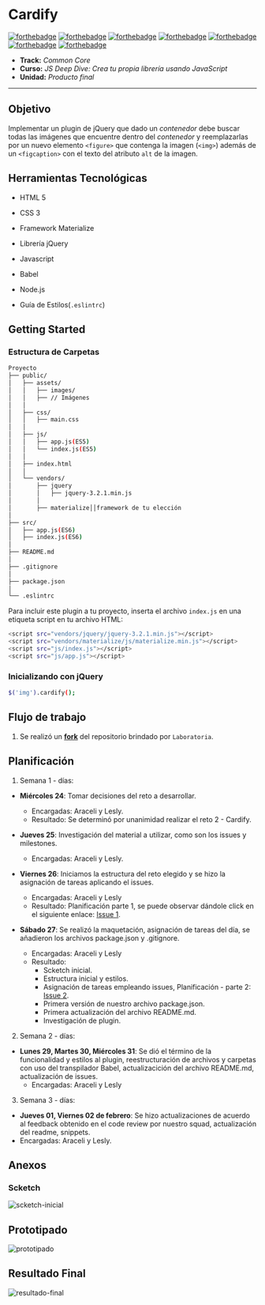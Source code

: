 # Cardify

[![forthebadge](http://forthebadge.com/images/badges/built-by-developers.svg)](http://forthebadge.com)
[![forthebadge](http://forthebadge.com/images/badges/uses-css.svg)](http://forthebadge.com)
[![forthebadge](http://forthebadge.com/images/badges/uses-html.svg)](http://forthebadge.com)
[![forthebadge](http://forthebadge.com/images/badges/uses-js.svg)](http://forthebadge.com)
[![forthebadge](http://forthebadge.com/images/badges/uses-git.svg)](http://forthebadge.com)
[![forthebadge](http://forthebadge.com/images/badges/validated-html5.svg)](http://forthebadge.com)
[![forthebadge](http://forthebadge.com/images/badges/for-you.svg)](http://forthebadge.com)

* **Track:** _Common Core_
* **Curso:** _JS Deep Dive: Crea tu propia librería usando JavaScript_
* **Unidad:** _Producto final_

***

## **Objetivo**

Implementar un plugin de jQuery que dado un _contenedor_ debe buscar todas las
imágenes que encuentre dentro del _contenedor_ y reemplazarlas por un nuevo
elemento `<figure>` que contenga la imagen (`<img>`) además de un `<figcaption>`
con el texto del atributo `alt` de la imagen.

## **Herramientas Tecnológicas**

* HTML 5

* CSS 3

* Framework Materialize

* Librería jQuery

* Javascript

* Babel

* Node.js

* Guía de Estilos(`.eslintrc`)

## **Getting Started**

### **Estructura de Carpetas**

```bash
Proyecto
├── public/
│   ├── assets/
│   │   ├── images/
│   │   ├── // Imágenes
│   │
│   ├── css/
│   │   ├── main.css
│   │
│   ├── js/
│   │   ├── app.js(ES5)
│   │   └── index.js(ES5)
│   │
│   ├── index.html
│   │
│   └── vendors/
│       ├── jquery
│       │   ├── jquery-3.2.1.min.js
│       │
│       ├── materialize││framework de tu elección
│
├── src/
│   ├── app.js(ES6)
│   ├── index.js(ES6)
│
├── README.md
│
├── .gitignore
│
├── package.json
│
└── .eslintrc

```

Para incluir este plugin a tu proyecto, inserta el archivo `index.js` en una etiqueta script en tu archivo HTML:

```bash
<script src="vendors/jquery/jquery-3.2.1.min.js"></script>
<script src="vendors/materialize/js/materialize.min.js"></script>
<script src="js/index.js"></script>
<script src="js/app.js"></script>
```

### **Inicializando con jQuery**

```bash
$('img').cardify();
```

## **Flujo de trabajo**

1. Se realizó un [**fork**](https://gist.github.com/ivandevp/1de47ae69a5e139a6622d78c882e1f74)
   del repositorio brindado por `Laboratoria`.

## **Planificación**

1. Semana 1 - días:

  - **Miércoles 24**: Tomar decisiones del reto a desarrollar.
    - Encargadas: Araceli y Lesly.
    - Resultado: Se determinó por unanimidad realizar el reto 2 - Cardify.

  - **Jueves 25**: Investigación del material a utilizar, como son los issues y milestones.
    - Encargadas: Araceli y Lesly.

  - **Viernes 26**: Iniciamos la estructura del reto elegido y se hizo la asignación de tareas aplicando el issues.
    - Encargadas: Araceli y Lesly
    - Resultado: Planificación parte 1, se puede observar dándole click en el siguiente enlace: [Issue 1](https://github.com/AraceliGS/cardify/issues/1).

  - **Sábado 27**: Se realizó la maquetación, asignación de tareas del día, se añadieron los archivos package.json y .gitignore.
    - Encargadas: Araceli y Lesly
    - Resultado: 
      - Scketch inicial.
      - Estructura inicial y estilos.
      - Asignación de tareas empleando issues, Planificación - parte 2: [Issue 2](https://github.com/AraceliGS/cardify/issues/3).
      - Primera versión de nuestro archivo package.json.
      - Primera actualización del archivo README.md.
      - Investigación de plugin.

2. Semana 2 - días:

  - **Lunes 29, Martes 30, Miércoles 31**: Se dió el término de la funcionalidad y estilos al plugin, reestructuración de archivos y carpetas con uso del transpilador Babel, actualizacición del archivo README.md, actualización de issues.
    - Encargadas: Araceli y Lesly

3. Semana 3 - días:
  - **Jueves 01, Viernes 02 de febrero**: Se hizo actualizaciones de acuerdo al feedback obtenido en el code review por nuestro squad, actualización del readme, snippets.
  - Encargadas: Araceli y Lesly. 

## **Anexos**

### **Scketch**

![scketch-inicial](public/assets/docs/scketch-inicial.jpg "scketch-inicial")

## **Prototipado**

![prototipado](public/assets/docs/prototipado.png "prototipado")

## **Resultado Final**

![resultado-final](public/assets/docs/resultado-final.png "resultado-final")